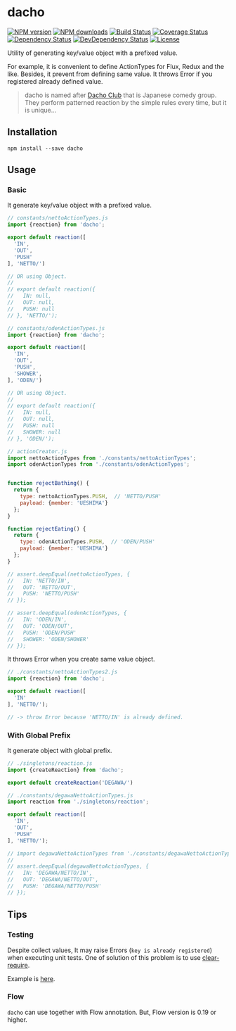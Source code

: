 # dacho

[![NPM version][npm-image]][npm-url]
[![NPM downloads][npm-download-image]][npm-download-url]
[![Build Status][travis-image]][travis-url]
[![Coverage Status][codecov-image]][codecov-url]
[![Dependency Status][daviddm-image]][daviddm-url]
[![DevDependency Status][daviddm-dev-image]][daviddm-dev-url]
[![License][license-image]][license-url]

Utility of generating key/value object with a prefixed value.

For example, it is convenient to define ActionTypes for Flux, Redux and the like.
Besides, it prevent from defining same value. It throws Error if you registered already defined value.

> dacho is named after [Dacho Club](https://ja.wikipedia.org/wiki/%E3%83%80%E3%83%81%E3%83%A7%E3%82%A6%E5%80%B6%E6%A5%BD%E9%83%A8) that is Japanese comedy group.
> They perform patterned reaction by the simple rules every time, but it is unique...


## Installation

```
npm install --save dacho
```


## Usage

### Basic

It generate key/value object with a prefixed value.

```javascript
// constants/nettoActionTypes.js
import {reaction} from 'dacho';

export default reaction([
  'IN',
  'OUT',
  'PUSH'
], 'NETTO/')

// OR using Object.
//
// export default reaction({
//   IN: null,
//   OUT: null,
//   PUSH: null
// }, 'NETTO/');
```

```javascript
// constants/odenActionTypes.js
import {reaction} from 'dacho';

export default reaction([
  'IN',
  'OUT',
  'PUSH',
  'SHOWER',
], 'ODEN/')

// OR using Object.
//
// export default reaction({
//   IN: null,
//   OUT: null,
//   PUSH: null
//   SHOWER: null
// }, 'ODEN/');
```

```javascript
// actionCreator.js
import nettoActionTypes from './constants/nettoActionTypes';
import odenActionTypes from './constants/odenActionTypes';


function rejectBathing() {
  return {
    type: nettoActionTypes.PUSH,  // 'NETTO/PUSH'
    payload: {member: 'UESHIMA'}
  };
}

function rejectEating() {
  return {
    type: odenActionTypes.PUSH,  // 'ODEN/PUSH'
    payload: {member: 'UESHIMA'}
  };
}

// assert.deepEqual(nettoActionTypes, {
//   IN: 'NETTO/IN',
//   OUT: 'NETTO/OUT',
//   PUSH: 'NETTO/PUSH'
// });

// assert.deepEqual(odenActionTypes, {
//   IN: 'ODEN/IN',
//   OUT: 'ODEN/OUT',
//   PUSH: 'ODEN/PUSH'
//   SHOWER: 'ODEN/SHOWER'
// });
```

It throws Error when you create same value object.

```javascript
// ./constants/nettoActionTypes2.js
import {reaction} from 'dacho';

export default reaction([
  'IN'
], 'NETTO/');

// -> throw Error because 'NETTO/IN' is already defined.
```

### With Global Prefix

It generate object with global prefix.

```javascript
// ./singletons/reaction.js
import {createReaction} from 'dacho';

export default createReaction('DEGAWA/')
```

```javascript
// ./constants/degawaNettoActionTypes.js
import reaction from './singletons/reaction';

export default reaction([
  'IN',
  'OUT',
  'PUSH'
], 'NETTO/');

// import degawaNettoActionTypes from './constants/degawaNettoActionTypes';
//
// assert.deepEqual(degawaNettoActionTypes, {
//   IN: 'DEGAWA/NETTO/IN',
//   OUT: 'DEGAWA/NETTO/OUT',
//   PUSH: 'DEGAWA/NETTO/PUSH'
// });
```

## Tips

### Testing

Despite collect values, It may raise Errors (`key is already registered`) when executing unit tests.
One of solution of this problem is to use [clear-require](https://github.com/sindresorhus/clear-require).

Example is [here](https://github.com/moqada/dacho/blob/master/test/reaction-spec.js).

### Flow

`dacho` can use together with Flow annotation.
But, Flow version is 0.19 or higher.


[npm-url]: https://www.npmjs.com/package/dacho
[npm-image]: https://img.shields.io/npm/v/dacho.svg?style=flat-square
[npm-download-url]: https://www.npmjs.com/package/dacho
[npm-download-image]: https://img.shields.io/npm/dt/dacho.svg?style=flat-square
[travis-url]: https://travis-ci.org/moqada/dacho
[travis-image]: https://img.shields.io/travis/moqada/dacho.svg?style=flat-square
[daviddm-url]: https://david-dm.org/moqada/dacho
[daviddm-image]: https://img.shields.io/david/moqada/dacho.svg?style=flat-square
[daviddm-dev-url]: https://david-dm.org/moqada/dacho#info=devDependencies
[daviddm-dev-image]: https://img.shields.io/david/dev/moqada/dacho.svg?style=flat-square
[codecov-url]: https://codecov.io/github/moqada/dacho
[codecov-image]: https://img.shields.io/codecov/c/github/moqada/dacho.svg?style=flat-square
[license-url]: http://opensource.org/licenses/MIT
[license-image]: https://img.shields.io/npm/l/dacho.svg?style=flat-square
